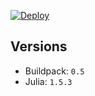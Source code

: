 [![Deploy](https://www.herokucdn.com/deploy/button.svg)](https://heroku.com/deploy)

## Versions

* Buildpack: `0.5`
* Julia: `1.5.3`
